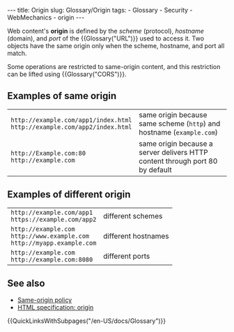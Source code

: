 --- title: Origin slug: Glossary/Origin tags: - Glossary - Security - WebMechanics - origin ---

Web content's **origin** is defined by the _scheme_ (protocol), _hostname_ (domain), and _port_ of the {{Glossary("URL")}} used to access it. Two objects have the same origin only when the scheme, hostname, and port all match.

Some operations are restricted to same-origin content, and this restriction can be lifted using {{Glossary("CORS")}}.

## Examples of same origin

<table><tbody><tr class="odd"><td><code>http://example.com/app1/index.html</code><br />
<code>http://example.com/app2/index.html</code></td><td>same origin because same scheme (<code>http</code>) and hostname (<code>example.com</code>)</td></tr><tr class="even"><td><code>http://Example.com:80</code><br />
<code>http://example.com</code></td><td>same origin because a server delivers HTTP content through port 80 by default</td></tr></tbody></table>

## Examples of different origin

<table><tbody><tr class="odd"><td><code>http://example.com/app1</code><br />
<code>https://example.com/app2</code></td><td>different schemes</td></tr><tr class="even"><td><code>http://example.com</code><br />
<code>http://www.example.com</code><br />
<code>http://myapp.example.com</code></td><td>different hostnames</td></tr><tr class="odd"><td><code>http://example.com</code><br />
<code>http://example.com:8080</code></td><td>different ports</td></tr></tbody></table>

## See also

- [Same-origin policy](/en-US/docs/Web/Security/Same-origin_policy)
- [HTML specification: origin](https://html.spec.whatwg.org/multipage/origin.html#origin)

{{QuickLinksWithSubpages("/en-US/docs/Glossary")}}
